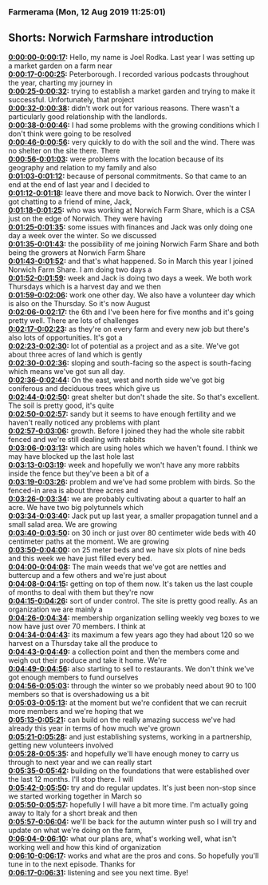 ### Farmerama  (Mon, 12 Aug 2019 11:25:01)
## Shorts: Norwich Farmshare introduction  
**[0:00:00-0:00:17](https://soundcloud.com/farmerama-radio/shorts-norwich-farmshare-introduction#t=0:00:00):**  Hello, my name is Joel Rodka. Last year I was setting up a market garden on a farm near  
**[0:00:17-0:00:25](https://soundcloud.com/farmerama-radio/shorts-norwich-farmshare-introduction#t=0:00:17):**  Peterborough. I recorded various podcasts throughout the year, charting my journey in  
**[0:00:25-0:00:32](https://soundcloud.com/farmerama-radio/shorts-norwich-farmshare-introduction#t=0:00:25):**  trying to establish a market garden and trying to make it successful. Unfortunately, that project  
**[0:00:32-0:00:38](https://soundcloud.com/farmerama-radio/shorts-norwich-farmshare-introduction#t=0:00:32):**  didn't work out for various reasons. There wasn't a particularly good relationship with the landlords.  
**[0:00:38-0:00:46](https://soundcloud.com/farmerama-radio/shorts-norwich-farmshare-introduction#t=0:00:38):**  I had some problems with the growing conditions which I don't think were going to be resolved  
**[0:00:46-0:00:56](https://soundcloud.com/farmerama-radio/shorts-norwich-farmshare-introduction#t=0:00:46):**  very quickly to do with the soil and the wind. There was no shelter on the site there. There  
**[0:00:56-0:01:03](https://soundcloud.com/farmerama-radio/shorts-norwich-farmshare-introduction#t=0:00:56):**  were problems with the location because of its geography and relation to my family and also  
**[0:01:03-0:01:12](https://soundcloud.com/farmerama-radio/shorts-norwich-farmshare-introduction#t=0:01:03):**  because of personal commitments. So that came to an end at the end of last year and I decided to  
**[0:01:12-0:01:18](https://soundcloud.com/farmerama-radio/shorts-norwich-farmshare-introduction#t=0:01:12):**  leave there and move back to Norwich. Over the winter I got chatting to a friend of mine, Jack,  
**[0:01:18-0:01:25](https://soundcloud.com/farmerama-radio/shorts-norwich-farmshare-introduction#t=0:01:18):**  who was working at Norwich Farm Share, which is a CSA just on the edge of Norwich. They were having  
**[0:01:25-0:01:35](https://soundcloud.com/farmerama-radio/shorts-norwich-farmshare-introduction#t=0:01:25):**  some issues with finances and Jack was only doing one day a week over the winter. So we discussed  
**[0:01:35-0:01:43](https://soundcloud.com/farmerama-radio/shorts-norwich-farmshare-introduction#t=0:01:35):**  the possibility of me joining Norwich Farm Share and both being the growers at Norwich Farm Share  
**[0:01:43-0:01:52](https://soundcloud.com/farmerama-radio/shorts-norwich-farmshare-introduction#t=0:01:43):**  and that's what happened. So in March this year I joined Norwich Farm Share. I am doing two days a  
**[0:01:52-0:01:59](https://soundcloud.com/farmerama-radio/shorts-norwich-farmshare-introduction#t=0:01:52):**  week and Jack is doing two days a week. We both work Thursdays which is a harvest day and we then  
**[0:01:59-0:02:06](https://soundcloud.com/farmerama-radio/shorts-norwich-farmshare-introduction#t=0:01:59):**  work one other day. We also have a volunteer day which is also on the Thursday. So it's now August  
**[0:02:06-0:02:17](https://soundcloud.com/farmerama-radio/shorts-norwich-farmshare-introduction#t=0:02:06):**  the 6th and I've been here for five months and it's going pretty well. There are lots of challenges  
**[0:02:17-0:02:23](https://soundcloud.com/farmerama-radio/shorts-norwich-farmshare-introduction#t=0:02:17):**  as they're on every farm and every new job but there's also lots of opportunities. It's got a  
**[0:02:23-0:02:30](https://soundcloud.com/farmerama-radio/shorts-norwich-farmshare-introduction#t=0:02:23):**  lot of potential as a project and as a site. We've got about three acres of land which is gently  
**[0:02:30-0:02:36](https://soundcloud.com/farmerama-radio/shorts-norwich-farmshare-introduction#t=0:02:30):**  sloping and south-facing so the aspect is south-facing which means we've got sun all day.  
**[0:02:36-0:02:44](https://soundcloud.com/farmerama-radio/shorts-norwich-farmshare-introduction#t=0:02:36):**  On the east, west and north side we've got big coniferous and deciduous trees which give us  
**[0:02:44-0:02:50](https://soundcloud.com/farmerama-radio/shorts-norwich-farmshare-introduction#t=0:02:44):**  great shelter but don't shade the site. So that's excellent. The soil is pretty good, it's quite  
**[0:02:50-0:02:57](https://soundcloud.com/farmerama-radio/shorts-norwich-farmshare-introduction#t=0:02:50):**  sandy but it seems to have enough fertility and we haven't really noticed any problems with plant  
**[0:02:57-0:03:06](https://soundcloud.com/farmerama-radio/shorts-norwich-farmshare-introduction#t=0:02:57):**  growth. Before I joined they had the whole site rabbit fenced and we're still dealing with rabbits  
**[0:03:06-0:03:13](https://soundcloud.com/farmerama-radio/shorts-norwich-farmshare-introduction#t=0:03:06):**  which are using holes which we haven't found. I think we may have blocked up the last hole last  
**[0:03:13-0:03:19](https://soundcloud.com/farmerama-radio/shorts-norwich-farmshare-introduction#t=0:03:13):**  week and hopefully we won't have any more rabbits inside the fence but they've been a bit of a  
**[0:03:19-0:03:26](https://soundcloud.com/farmerama-radio/shorts-norwich-farmshare-introduction#t=0:03:19):**  problem and we've had some problem with birds. So the fenced-in area is about three acres and  
**[0:03:26-0:03:34](https://soundcloud.com/farmerama-radio/shorts-norwich-farmshare-introduction#t=0:03:26):**  we are probably cultivating about a quarter to half an acre. We have two big polytunnels which  
**[0:03:34-0:03:40](https://soundcloud.com/farmerama-radio/shorts-norwich-farmshare-introduction#t=0:03:34):**  Jack put up last year, a smaller propagation tunnel and a small salad area. We are growing  
**[0:03:40-0:03:50](https://soundcloud.com/farmerama-radio/shorts-norwich-farmshare-introduction#t=0:03:40):**  on 30 inch or just over 80 centimeter wide beds with 40 centimeter paths at the moment. We are growing  
**[0:03:50-0:04:00](https://soundcloud.com/farmerama-radio/shorts-norwich-farmshare-introduction#t=0:03:50):**  on 25 meter beds and we have six plots of nine beds and this week we have just filled every bed.  
**[0:04:00-0:04:08](https://soundcloud.com/farmerama-radio/shorts-norwich-farmshare-introduction#t=0:04:00):**  The main weeds that we've got are nettles and buttercup and a few others and we're just about  
**[0:04:08-0:04:15](https://soundcloud.com/farmerama-radio/shorts-norwich-farmshare-introduction#t=0:04:08):**  getting on top of them now. It's taken us the last couple of months to deal with them but they're now  
**[0:04:15-0:04:26](https://soundcloud.com/farmerama-radio/shorts-norwich-farmshare-introduction#t=0:04:15):**  sort of under control. The site is pretty good really. As an organization we are mainly a  
**[0:04:26-0:04:34](https://soundcloud.com/farmerama-radio/shorts-norwich-farmshare-introduction#t=0:04:26):**  membership organization selling weekly veg boxes to we now have just over 70 members. I think at  
**[0:04:34-0:04:43](https://soundcloud.com/farmerama-radio/shorts-norwich-farmshare-introduction#t=0:04:34):**  its maximum a few years ago they had about 120 so we harvest on a Thursday take all the produce to  
**[0:04:43-0:04:49](https://soundcloud.com/farmerama-radio/shorts-norwich-farmshare-introduction#t=0:04:43):**  a collection point and then the members come and weigh out their produce and take it home. We're  
**[0:04:49-0:04:56](https://soundcloud.com/farmerama-radio/shorts-norwich-farmshare-introduction#t=0:04:49):**  also starting to sell to restaurants. We don't think we've got enough members to fund ourselves  
**[0:04:56-0:05:03](https://soundcloud.com/farmerama-radio/shorts-norwich-farmshare-introduction#t=0:04:56):**  through the winter so we probably need about 90 to 100 members so that is overshadowing us a bit  
**[0:05:03-0:05:13](https://soundcloud.com/farmerama-radio/shorts-norwich-farmshare-introduction#t=0:05:03):**  at the moment but we're confident that we can recruit more members and we're hoping that we  
**[0:05:13-0:05:21](https://soundcloud.com/farmerama-radio/shorts-norwich-farmshare-introduction#t=0:05:13):**  can build on the really amazing success we've had already this year in terms of how much we've grown  
**[0:05:21-0:05:28](https://soundcloud.com/farmerama-radio/shorts-norwich-farmshare-introduction#t=0:05:21):**  and just establishing systems, working in a partnership, getting new volunteers involved  
**[0:05:28-0:05:35](https://soundcloud.com/farmerama-radio/shorts-norwich-farmshare-introduction#t=0:05:28):**  and hopefully we'll have enough money to carry us through to next year and we can really start  
**[0:05:35-0:05:42](https://soundcloud.com/farmerama-radio/shorts-norwich-farmshare-introduction#t=0:05:35):**  building on the foundations that were established over the last 12 months. I'll stop there. I will  
**[0:05:42-0:05:50](https://soundcloud.com/farmerama-radio/shorts-norwich-farmshare-introduction#t=0:05:42):**  try and do regular updates. It's just been non-stop since we started working together in March so  
**[0:05:50-0:05:57](https://soundcloud.com/farmerama-radio/shorts-norwich-farmshare-introduction#t=0:05:50):**  hopefully I will have a bit more time. I'm actually going away to Italy for a short break and then  
**[0:05:57-0:06:04](https://soundcloud.com/farmerama-radio/shorts-norwich-farmshare-introduction#t=0:05:57):**  we'll be back for the autumn winter push so I will try and update on what we're doing on the farm,  
**[0:06:04-0:06:10](https://soundcloud.com/farmerama-radio/shorts-norwich-farmshare-introduction#t=0:06:04):**  what our plans are, what's working well, what isn't working well and how this kind of organization  
**[0:06:10-0:06:17](https://soundcloud.com/farmerama-radio/shorts-norwich-farmshare-introduction#t=0:06:10):**  works and what are the pros and cons. So hopefully you'll tune in to the next episode. Thanks for  
**[0:06:17-0:06:31](https://soundcloud.com/farmerama-radio/shorts-norwich-farmshare-introduction#t=0:06:17):**  listening and see you next time. Bye!  